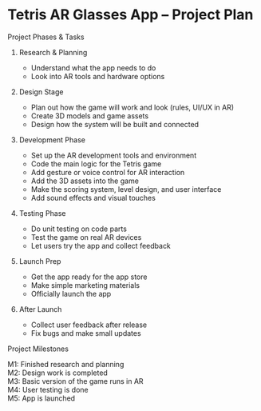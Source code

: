 # Tetris AR Glasses App – Project Plan

Project Phases & Tasks

1. Research & Planning
   - Understand what the app needs to do
   - Look into AR tools and hardware options

2. Design Stage
   - Plan out how the game will work and look (rules, UI/UX in AR)
   - Create 3D models and game assets
   - Design how the system will be built and connected

3. Development Phase
   - Set up the AR development tools and environment
   - Code the main logic for the Tetris game
   - Add gesture or voice control for AR interaction
   - Add the 3D assets into the game
   - Make the scoring system, level design, and user interface
   - Add sound effects and visual touches

4. Testing Phase
   - Do unit testing on code parts
   - Test the game on real AR devices
   - Let users try the app and collect feedback

5. Launch Prep
   - Get the app ready for the app store
   - Make simple marketing materials
   - Officially launch the app

6. After Launch
   - Collect user feedback after release
   - Fix bugs and make small updates


Project Milestones

M1: Finished research and planning  
M2: Design work is completed  
M3: Basic version of the game runs in AR  
M4: User testing is done  
M5: App is launched
